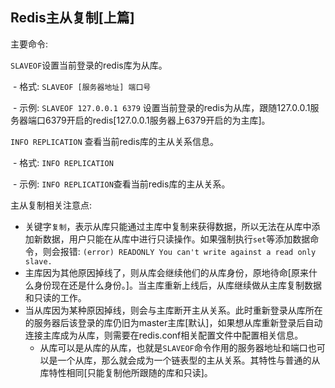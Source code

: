 ## Redis主从复制[上篇]

主要命令:

`SLAVEOF`设置当前登录的redis库为从库。

​	- 格式: `SLAVEOF [服务器地址] 端口号`

​	- 示例: `SLAVEOF 127.0.0.1 6379` 设置当前登录的redis为从库，跟随127.0.0.1服务器端口6379开启的redis[127.0.0.1服务器上6379开启的为主库]。

`INFO REPLICATION` 查看当前redis库的主从关系信息。

​	- 格式: `INFO REPLICATION` 

​	- 示例: `INFO REPLICATION`查看当前redis库的主从关系。

主从复制相关注意点: 

* 关键字`复制`，表示从库只能通过主库中复制来获得数据，所以无法在从库中添加新数据，用户只能在从库中进行只读操作。如果强制执行`set`等添加数据命令，则会报错: `(error) READONLY You can't write against a read only slave.`
* 主库因为其他原因掉线了，则从库会继续他们的从库身份，原地待命[原来什么身份现在还是什么身份。]。当主库重新上线后，从库继续做从主库复制数据和只读的工作。
* 当从库因为某种原因掉线，则会与主库断开主从关系。此时重新登录从库所在的服务器后该登录的库仍旧为master主库[默认]，如果想从库重新登录后自动连接主库成为从库，则需要在redis.conf相关配置文件中配置相关信息。
  * 从库可以是从库的从库，也就是`SLAVEOF`命令作用的服务器地址和端口也可以是一个从库，那么就会成为一个链表型的主从关系。其特性与普通的从库特性相同[只能复制他所跟随的库和只读]。